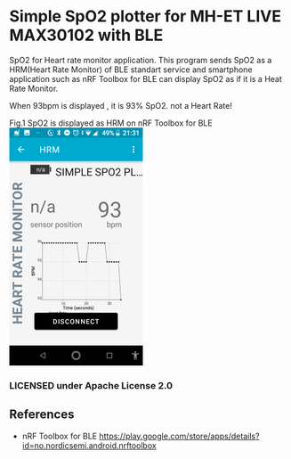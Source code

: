 
# Simple SpO2 plotter for MH-ET LIVE MAX30102 with BLE
 SpO2 for Heart rate monitor application.
 This program sends SpO2 as a HRM(Heart Rate Monitor) of BLE standart service and 
 smartphone application such as nRF Toolbox for BLE can display SpO2 as if it is a Heat Rate Monitor.

 When 93bpm is displayed , it is 93% SpO2. not a Heart Rate!
 
Fig.1 SpO2 is displayed as HRM on nRF Toolbox for BLE
![Fig.1 SpO2 as HRM](BLE-SpO2.png)

### LICENSED under Apache License 2.0

## References
- nRF Toolbox for BLE https://play.google.com/store/apps/details?id=no.nordicsemi.android.nrftoolbox